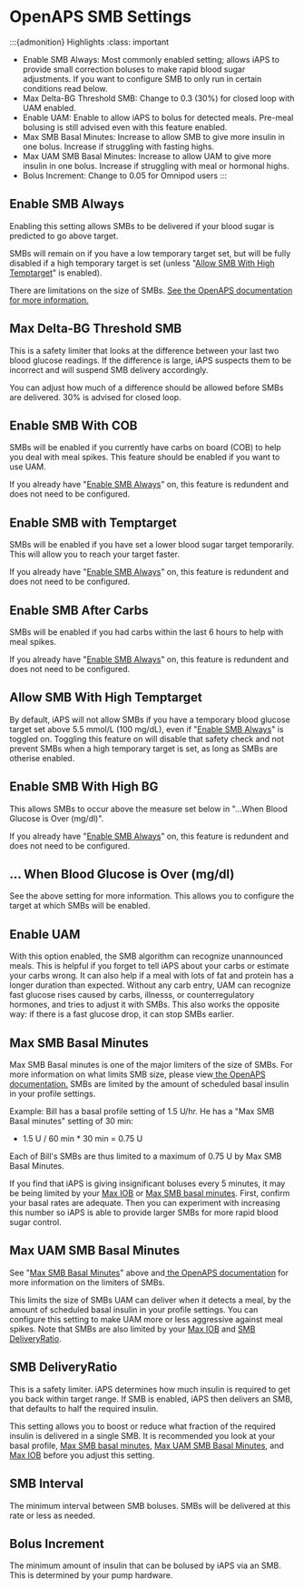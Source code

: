 # OpenAPS SMB Settings
:::{admonition} Highlights
:class: important
- Enable SMB Always: Most commonly enabled setting; allows iAPS to provide small correction boluses to make rapid blood sugar adjustments. If you want to configure SMB to only run in certain conditions read below.
- Max Delta-BG Threshold SMB: Change to 0.3 (30%) for closed loop with UAM enabled.
- Enable UAM: Enable to allow iAPS to bolus for detected meals. Pre-meal bolusing is still advised even with this feature enabled.
- Max SMB Basal Minutes: Increase to allow SMB to give more insulin in one bolus. Increase if struggling with fasting highs.
- Max UAM SMB Basal Minutes: Increase to allow UAM to give more insulin in one bolus. Increase if struggling with meal or hormonal highs.
- Bolus Increment: Change to 0.05 for Omnipod users
:::
## Enable SMB Always
Enabling this setting allows SMBs to be delivered if your blood sugar is predicted to go above target. 

SMBs will remain on if you have a low temporary target set, but will be fully disabled if a high temporary target is set (unless "[Allow SMB With High Temptarget](#allow-smb-with-high-temptarget)" is enabled).

There are limitations on the size of SMBs. [See the OpenAPS documentation for more information.](https://openaps.readthedocs.io/en/latest/docs/Customize-Iterate/oref1.html#understanding-super-micro-bolus-smb)

## Max Delta-BG Threshold SMB
This is a safety limiter that looks at the difference between your last two blood glucose readings. If the difference is large, iAPS suspects them to be incorrect and will suspend SMB delivery accordingly.

You can adjust how much of a difference should be allowed before SMBs are delivered. 30% is advised for closed loop.

## Enable SMB With COB
SMBs will be enabled if you currently have carbs on board (COB) to help you deal with meal spikes. This feature should be enabled if you want to use UAM.

If you already have "[Enable SMB Always](#enable-smb-always)" on, this feature is redundent and does not need to be configured.

## Enable SMB with Temptarget
SMBs will be enabled if you have set a lower blood sugar target temporarily. This will allow you to reach your target faster.

If you already have "[Enable SMB Always](#enable-smb-always)" on, this feature is redundent and does not need to be configured.

## Enable SMB After Carbs
SMBs will be enabled if you had carbs within the last 6 hours to help with meal spikes.

If you already have "[Enable SMB Always](#enable-smb-always)" on, this feature is redundent and does not need to be configured.

## Allow SMB With High Temptarget
By default, iAPS will not allow SMBs if you have a temporary blood glucose target set above 5.5 mmol/L (100 mg/dL), even if "[Enable SMB Always](#enable-smb-always)" is toggled on. Toggling this feature on will disable that safety check and not prevent SMBs when a high temporary target is set, as long as SMBs are otherise enabled.

## Enable SMB With High BG 
This allows SMBs to occur above the measure set below in "...When Blood Glucose is Over (mg/dl)". 

If you already have "[Enable SMB Always](#enable-smb-always)" on, this feature is redundent and does not need to be configured.

## ... When Blood Glucose is Over (mg/dl)
See the above setting for more information. This allows you to configure the target at which SMBs will be enabled.

## Enable UAM
With this option enabled, the SMB algorithm can recognize unannounced meals. This is helpful if you forget to tell iAPS about your carbs or estimate your carbs wrong. It can also help if a meal with lots of fat and protein has a longer duration than expected. Without any carb entry, UAM can recognize fast glucose rises caused by carbs, illnesss, or counterregulatory hormones, and tries to adjust it with SMBs. This also works the opposite way: if there is a fast glucose drop, it can stop SMBs earlier.

## Max SMB Basal Minutes
Max SMB Basal minutes is one of the major limiters of the size of SMBs. For more information on what limits SMB size, please view<a href = "https://openaps.readthedocs.io/en/latest/docs/Customize-Iterate/oref1.html#understanding-super-micro-bolus-smb"> the OpenAPS documentation.</a> SMBs are limited by the amount of scheduled basal insulin in your profile settings.

Example: Bill has a basal profile setting of 1.5 U/hr. He has a "Max SMB Basal minutes" setting of 30 min:

- 1.5 U / 60 min * 30 min = 0.75 U

Each of Bill's SMBs are thus limited to a maximum of 0.75 U by Max SMB Basal Minutes. 

If you find that iAPS is giving insignificant boluses every 5 minutes, it may be being limited by your [Max IOB](./mainsettings.md#max-iob) or [Max SMB basal minutes](#max-smb-basal-minutes). First, confirm your basal rates are adequate. Then you can experiment with increasing this number so iAPS is able to provide larger SMBs for more rapid blood sugar control.

## Max UAM SMB Basal Minutes
See "[Max SMB Basal Minutes](#max-smb-basal-minutes)" above and<a href = "https://openaps.readthedocs.io/en/latest/docs/Customize-Iterate/oref1.html#understanding-super-micro-bolus-smb"> the OpenAPS documentation</a> for more information on the limiters of SMBs. 

This limits the size of SMBs UAM can deliver when it detects a meal, by the amount of scheduled basal insulin in your profile settings. You can configure this setting to make UAM more or less aggressive against meal spikes. Note that SMBs are also limited by your [Max IOB](./mainsettings.md#max-iob) and [SMB DeliveryRatio](#smb-deliveryratio).

## SMB DeliveryRatio
This is a safety limiter. iAPS determines how much insulin is required to get you back within target range. If SMB is enabled, iAPS then delivers an SMB, that defaults to half the required insulin.

This setting allows you to boost or reduce what fraction of the required insulin is delivered in a single SMB. It is recommended you look at your basal profile, [Max SMB basal minutes](#max-smb-basal-minutes), [Max UAM SMB Basal Minutes](#max-uam-smb-basal-minutes), and [Max IOB](./mainsettings.md#max-iob) before you adjust this setting.

## SMB Interval
The minimum interval between SMB boluses. SMBs will be delivered at this rate or less as needed.

## Bolus Increment
The minimum amount of insulin that can be bolused by iAPS via an SMB. This is determined by your pump hardware.
